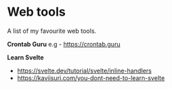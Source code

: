 # Web tools
A list of my favourite web tools. 

__Crontab Guru__
e.g - https://crontab.guru


__Learn Svelte__
- https://svelte.dev/tutorial/svelte/inline-handlers
- https://kaviisuri.com/you-dont-need-to-learn-svelte
